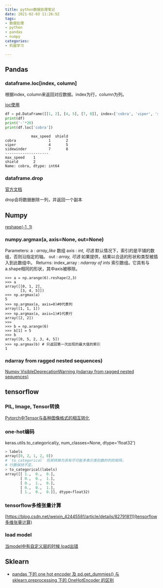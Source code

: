 ```yaml
---
title: python数据处理笔记
date: 2021-02-03 11:26:52
tags:
- 数据处理
- python
- pandas
- numpy
categories:
- 机器学习

---
```


## Pandas

### dataframe.loc[index, column]

根据index, column来返回对应数据。index为行，column为列。

[ioc使用](https://blog.csdn.net/chenKFKevin/article/details/62049060)

```python
df = pd.DataFrame([[1, 2], [4, 5], [7, 8]], index=['cobra', 'viper', 'sidewinder'], columns=['max_speed', 'shield'])
print(df)
print('-'*20)
print(df.loc['cobra'])
```

```
            max_speed  shield
cobra               1       2
viper               4       5
sidewinder          7       8
--------------------
max_speed    1
shield       2
Name: cobra, dtype: int64
```

### dataframe.drop

[官方文档](https://pandas.pydata.org/pandas-docs/stable/reference/api/pandas.DataFrame.drop.html)

drop会将数据删除一列，并返回一个副本

## Numpy

[reshape(-1, 1)](https://blog.csdn.net/lxlong89940101/article/details/84314703)

### numpy.argmax(a, axis=None, out=None)



Parameters:
a : *array_like*
数组
axis : *int, 可选*
默认情况下，索引的是平铺的数组，否则沿指定的轴。
out : *array, 可选*
如果提供，结果以合适的形状和类型被插入到此数组中。
Returns:
index_array : *ndarray of ints*
索引数组。它具有与a.shape相同的形状，其中axis被移除。

```
>>> a = np.arange(6).reshape(2,3)
>>> a
array([[0, 1, 2],
       [3, 4, 5]])
>>> np.argmax(a)
5
>>> np.argmax(a, axis=0)#0代表列
array([1, 1, 1])
>>> np.argmax(a, axis=1)#1代表行
array([2, 2])
>>>
>>> b = np.arange(6)
>>> b[1] = 5
>>> b
array([0, 5, 2, 3, 4, 5])
>>> np.argmax(b) # 只返回第一次出现的最大值的索引
1
```

### ndarray from ragged nested sequences)

[Numpy VisibleDeprecationWarning (ndarray from ragged nested sequences)](https://stackoverflow.com/questions/63097829/debugging-numpy-visibledeprecationwarning-ndarray-from-ragged-nested-sequences)

## tensorflow

### PIL, Image, Tensor转换

[Pytorch中Tensor与各种图像格式的相互转化](https://oldpan.me/archives/pytorch-tensor-image-transform)

### one-hot编码

keras.utils.to_categorical(y, num_classes=None, dtype='float32')


```python
> labels
array([0, 2, 1, 2, 0])
# `to_categorical` 将其转换为具有尽可能多表示类别数的列的矩阵。
# 行数保持不变。
> to_categorical(labels)
array([[ 1.,  0.,  0.],
       [ 0.,  0.,  1.],
       [ 0.,  1.,  0.],
       [ 0.,  0.,  1.],
       [ 1.,  0.,  0.]], dtype=float32)
```

### tensorflow多维张量计算

[https://blog.csdn.net/weixin_42445581/article/details/82791811](tensorflow多维张量计算)

### load model 

[当model中有自定义层的时候 load出错](https://github.com/tensorflow/tensorflow/issues/43498)

###  

## Sklearn

- [pandas 下的 one hot encoder 及 pd.get_dummies() 与 sklearn.preprocessing 下的 OneHotEncoder 的区别](https://blog.csdn.net/lanchunhui/article/details/72870358)
